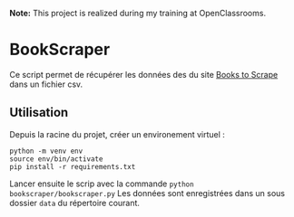 **Note:** This project is realized during my training at OpenClassrooms.

# BookScraper

Ce script permet de récupérer les données des du site [Books to Scrape](https://books.toscrape.com/) dans un fichier csv.

## Utilisation

Depuis la racine du projet, créer un environement virtuel :

```
python -m venv env
source env/bin/activate
pip install -r requirements.txt
```

Lancer ensuite le scrip avec la commande `python bookscraper/bookscraper.py`
Les données sont enregistrées dans un sous dossier `data` du répertoire courant.
